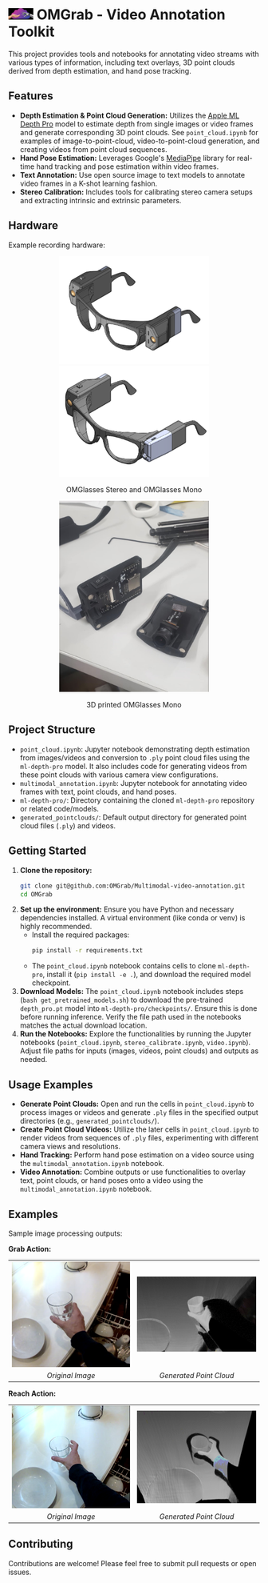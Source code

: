 <h1><img src="public/assets/OMGrab_logo_nobackground.jpg" alt="OMGrab Logo" width="50"/> OMGrab - Video Annotation Toolkit</h1>

This project provides tools and notebooks for annotating video streams with various types of information, including text overlays, 3D point clouds derived from depth estimation, and hand pose tracking.

## Features

*   **Depth Estimation & Point Cloud Generation:** Utilizes the [Apple ML Depth Pro](https://github.com/apple/ml-depth-pro) model to estimate depth from single images or video frames and generate corresponding 3D point clouds. See `point_cloud.ipynb` for examples of image-to-point-cloud, video-to-point-cloud generation, and creating videos from point cloud sequences.
*   **Hand Pose Estimation:** Leverages Google's [MediaPipe](https://developers.google.com/mediapipe) library for real-time hand tracking and pose estimation within video frames.
*   **Text Annotation:** Use open source image to text models to annotate video frames in a K-shot learning fashion.
*   **Stereo Calibration:** Includes tools for calibrating stereo camera setups and extracting intrinsic and extrinsic parameters.

## Hardware

Example recording hardware:

<p align="center">
    <img src="public/assets/OMGlasses_V3.PNG" alt="OMGlasses Stereo" width="300"/>
    <img src="public/assets/OMGlasses_V2.PNG" alt="OMGlasses Mono" width="300"/>
</p>
<p align="center">OMGlasses Stereo and OMGlasses Mono</p>

<p align="center"><img src="public/assets/glasses_amb_mono.jpg" alt="OMGlasses Mono" width="300"/></p>
<p align="center">3D printed OMGlasses Mono</p>

## Project Structure

*   `point_cloud.ipynb`: Jupyter notebook demonstrating depth estimation from images/videos and conversion to `.ply` point cloud files using the `ml-depth-pro` model. It also includes code for generating videos from these point clouds with various camera view configurations.
*   `multimodal_annotation.ipynb`: Jupyter notebook for annotating video frames with text, point clouds, and hand poses.
*   `ml-depth-pro/`: Directory containing the cloned `ml-depth-pro` repository or related code/models.
*   `generated_pointclouds/`: Default output directory for generated point cloud files (`.ply`) and videos.

## Getting Started

1.  **Clone the repository:**
    ```bash
    git clone git@github.com:OMGrab/Multimodal-video-annotation.git
    cd OMGrab
    ```
2.  **Set up the environment:** Ensure you have Python and necessary dependencies installed. A virtual environment (like conda or venv) is highly recommended.
    *   Install the required packages:
        ```bash
        pip install -r requirements.txt
        ```
    *   The `point_cloud.ipynb` notebook contains cells to clone `ml-depth-pro`, install it (`pip install -e .`), and download the required model checkpoint.
3.  **Download Models:** The `point_cloud.ipynb` notebook includes steps (`bash get_pretrained_models.sh`) to download the pre-trained `depth_pro.pt` model into `ml-depth-pro/checkpoints/`. Ensure this is done before running inference. Verify the file path used in the notebooks matches the actual download location.
4.  **Run the Notebooks:** Explore the functionalities by running the Jupyter notebooks (`point_cloud.ipynb`, `stereo_calibrate.ipynb`, `video.ipynb`). Adjust file paths for inputs (images, videos, point clouds) and outputs as needed.

## Usage Examples

*   **Generate Point Clouds:** Open and run the cells in `point_cloud.ipynb` to process images or videos and generate `.ply` files in the specified output directories (e.g., `generated_pointclouds/`).
*   **Create Point Cloud Videos:** Utilize the later cells in `point_cloud.ipynb` to render videos from sequences of `.ply` files, experimenting with different camera views and resolutions.
*   **Hand Tracking:** Perform hand pose estimation on a video source using the `multimodal_annotation.ipynb` notebook.
*   **Video Annotation:** Combine outputs or use functionalities to overlay text, point clouds, or hand poses onto a video using the `multimodal_annotation.ipynb` notebook.

## Examples

Sample image processing outputs:

**Grab Action:**

<p align="center">
<table>
  <tr>
    <td><img src="public/assets/grab_image.png" alt="Grab Image" width="250"/></td>
    <td><img src="public/assets/grab_pointcloud.png" alt="Grab Point Cloud" width="250"/></td>
  </tr>
  <tr>
    <td align="center"><em>Original Image</em></td>
    <td align="center"><em>Generated Point Cloud</em></td>
  </tr>
</table>
</p>

**Reach Action:**

<p align="center">
<table>
  <tr>
    <td><img src="public/assets/reach_image.png" alt="Reach Image" width="250"/></td>
    <td><img src="public/assets/reach_pointcloud.png" alt="Reach Point Cloud" width="250"/></td>
  </tr>
  <tr>
    <td align="center"><em>Original Image</em></td>
    <td align="center"><em>Generated Point Cloud</em></td>
  </tr>
</table>
</p>

## Contributing

Contributions are welcome! Please feel free to submit pull requests or open issues.
